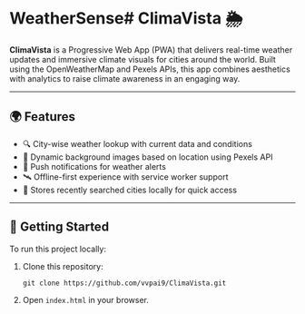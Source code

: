 # WeatherSense# ClimaVista 🌦️

**ClimaVista** is a Progressive Web App (PWA) that delivers real-time weather updates and immersive climate visuals for cities around the world. Built using the OpenWeatherMap and Pexels APIs, this app combines aesthetics with analytics to raise climate awareness in an engaging way.

---

## 🌍 Features

- 🔍 City-wise weather lookup with current data and conditions  
- 🌄 Dynamic background images based on location using Pexels API  
- 📲 Push notifications for weather alerts  
- 🛰️ Offline-first experience with service worker support  
- 💾 Stores recently searched cities locally for quick access  

---

## 🚀 Getting Started
To run this project locally:
1. Clone this repository:
   ```
   git clone https://github.com/vvpai9/ClimaVista.git
   ```
3. Open ```index.html``` in your browser.
